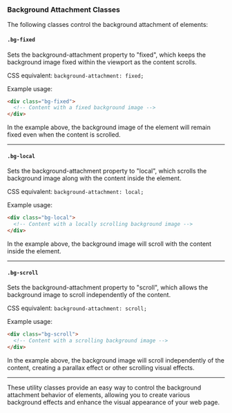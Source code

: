 ### Background Attachment Classes

The following classes control the background attachment of elements:

#### `.bg-fixed`

Sets the background-attachment property to "fixed", which keeps the background image fixed within the viewport as the content scrolls.

CSS equivalent: `background-attachment: fixed;`

Example usage:
```html
<div class="bg-fixed">
  <!-- Content with a fixed background image -->
</div>
```

In the example above, the background image of the element will remain fixed even when the content is scrolled.

---

#### `.bg-local`

Sets the background-attachment property to "local", which scrolls the background image along with the content inside the element.

CSS equivalent: `background-attachment: local;`

Example usage:
```html
<div class="bg-local">
  <!-- Content with a locally scrolling background image -->
</div>
```

In the example above, the background image will scroll with the content inside the element.

---

#### `.bg-scroll`

Sets the background-attachment property to "scroll", which allows the background image to scroll independently of the content.

CSS equivalent: `background-attachment: scroll;`

Example usage:
```html
<div class="bg-scroll">
  <!-- Content with a scrolling background image -->
</div>
```

In the example above, the background image will scroll independently of the content, creating a parallax effect or other scrolling visual effects.

---

These utility classes provide an easy way to control the background attachment behavior of elements, allowing you to create various background effects and enhance the visual appearance of your web page.
